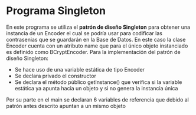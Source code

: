 # Programa Singleton

En este programa se utiliza el **patrón de diseño Singleton** para obtener una instancia de un Encoder el cual se podría usar para codificar las contrasenias que se guardarán en la Base de Datos.
En este caso la clase Encoder cuenta con un atributo name que para el único objeto instanciado es definido como BCryptEncoder.
Para la implementación del patrón de diseño Singleton:
- Se hace uso de una variable estática de tipo Encoder
- Se declara privado el constructor
- Se declara el método público getInstance() que verifica si la variable estática ya apunta hacia un objeto y si no genera la instancia única
  
Por su parte en el main se declaran 6 variables de referencia que debido al patrón antes descrito apuntan a un mismo objeto
